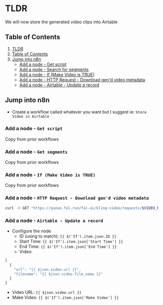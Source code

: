 # TLDR

We will now store the generated video clips into Airtable

## Table of Contents

1. [TLDR](#tldr)
2. [Table of Contents](#table-of-contents)
3. [Jump into n8n](#jump-into-n8n)
    - [Add a node - Get script](#add-a-node---get-script)
    - [Add a node - Search for segments](#add-a-node---get-segments)
    - [Add a node - If (Make Video is TRUE)](#add-a-node---if-make-video-is-true)
    - [Add a node - HTTP Request - Download gen'd video metadata](#add-a-node---http-request---download-gend-video-metadata)
    - [Add a node - Airtable - Update a record](#add-a-node---airtable---update-a-record)

## Jump into n8n

- Create a workflow called whatever you want but I suggest ie: `Store Video in Airtable`

### Add a node - `Get script`

Copy from prior workflows

### Add a node - `Get segments`

Copy from prior workflows

### Add a node - `If (Make Video is TRUE)`

Copy from prior workflows

### Add a node - `HTTP Request - Download gen'd video metadata`

```sh
curl -X GET "https://queue.fal.run/fal-ai/kling-video/requests/$VIDEO_RENDER_REQUEST_ID"
```

### Add a node - `Airtable - Update a record`

- Configure the node
  - ID (using to match): `{{ $('If').item.json.ID }}`
  - Start Time: `{{ $('If').item.json['Start Time'] }}`
  - End Time: `{{ $('If').item.json['End Time'] }}`
  - Video:
```js
[
  {
    "url": "{{ $json.video.url }}",
    "filename": "{{ $json.video.file_name }}"    
  }
]
```
  - Video URL: `{{ $json.video.url }}`
  - Make Video: `{{ $('If').item.json['Make Video'] }}`
